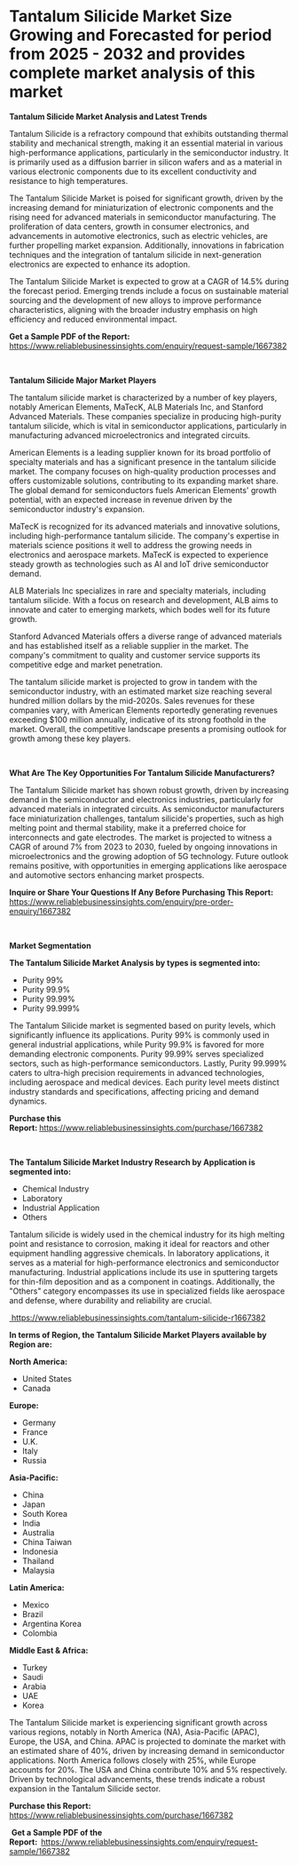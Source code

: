 <p><h1>Tantalum Silicide Market Size Growing and Forecasted for period from 2025 - 2032 and provides complete market analysis of this market</h1></p><p><strong>Tantalum Silicide Market Analysis and Latest Trends</strong></p>
<p><p>Tantalum Silicide is a refractory compound that exhibits outstanding thermal stability and mechanical strength, making it an essential material in various high-performance applications, particularly in the semiconductor industry. It is primarily used as a diffusion barrier in silicon wafers and as a material in various electronic components due to its excellent conductivity and resistance to high temperatures.</p><p>The Tantalum Silicide Market is poised for significant growth, driven by the increasing demand for miniaturization of electronic components and the rising need for advanced materials in semiconductor manufacturing. The proliferation of data centers, growth in consumer electronics, and advancements in automotive electronics, such as electric vehicles, are further propelling market expansion. Additionally, innovations in fabrication techniques and the integration of tantalum silicide in next-generation electronics are expected to enhance its adoption.</p><p>The Tantalum Silicide Market is expected to grow at a CAGR of 14.5% during the forecast period. Emerging trends include a focus on sustainable material sourcing and the development of new alloys to improve performance characteristics, aligning with the broader industry emphasis on high efficiency and reduced environmental impact.</p></p>
<p><strong>Get a Sample PDF of the Report:&nbsp;</strong> <a href="https://www.reliablebusinessinsights.com/enquiry/request-sample/1667382?utm_campaign=100&utm_medium=2&utm_source=Github&utm_content=ia&utm_term=18042025&utm_id=tantalum-silicide">https://www.reliablebusinessinsights.com/enquiry/request-sample/1667382</a></p>
<p>&nbsp;</p>
<p><strong>Tantalum Silicide Major Market Players</strong></p>
<p><p>The tantalum silicide market is characterized by a number of key players, notably American Elements, MaTecK, ALB Materials Inc, and Stanford Advanced Materials. These companies specialize in producing high-purity tantalum silicide, which is vital in semiconductor applications, particularly in manufacturing advanced microelectronics and integrated circuits.</p><p>American Elements is a leading supplier known for its broad portfolio of specialty materials and has a significant presence in the tantalum silicide market. The company focuses on high-quality production processes and offers customizable solutions, contributing to its expanding market share. The global demand for semiconductors fuels American Elements' growth potential, with an expected increase in revenue driven by the semiconductor industry's expansion.</p><p>MaTecK is recognized for its advanced materials and innovative solutions, including high-performance tantalum silicide. The company's expertise in materials science positions it well to address the growing needs in electronics and aerospace markets. MaTecK is expected to experience steady growth as technologies such as AI and IoT drive semiconductor demand.</p><p>ALB Materials Inc specializes in rare and specialty materials, including tantalum silicide. With a focus on research and development, ALB aims to innovate and cater to emerging markets, which bodes well for its future growth. </p><p>Stanford Advanced Materials offers a diverse range of advanced materials and has established itself as a reliable supplier in the market. The company's commitment to quality and customer service supports its competitive edge and market penetration.</p><p>The tantalum silicide market is projected to grow in tandem with the semiconductor industry, with an estimated market size reaching several hundred million dollars by the mid-2020s. Sales revenues for these companies vary, with American Elements reportedly generating revenues exceeding $100 million annually, indicative of its strong foothold in the market. Overall, the competitive landscape presents a promising outlook for growth among these key players.</p></p>
<p>&nbsp;</p>
<p><strong>What Are The Key Opportunities For Tantalum Silicide Manufacturers?</strong></p>
<p><p>The Tantalum Silicide market has shown robust growth, driven by increasing demand in the semiconductor and electronics industries, particularly for advanced materials in integrated circuits. As semiconductor manufacturers face miniaturization challenges, tantalum silicide's properties, such as high melting point and thermal stability, make it a preferred choice for interconnects and gate electrodes. The market is projected to witness a CAGR of around 7% from 2023 to 2030, fueled by ongoing innovations in microelectronics and the growing adoption of 5G technology. Future outlook remains positive, with opportunities in emerging applications like aerospace and automotive sectors enhancing market prospects.</p></p>
<p><strong>Inquire or Share Your Questions If Any Before Purchasing This Report:</strong> <a href="https://www.reliablebusinessinsights.com/enquiry/pre-order-enquiry/1667382?utm_campaign=100&utm_medium=2&utm_source=Github&utm_content=ia&utm_term=18042025&utm_id=tantalum-silicide">https://www.reliablebusinessinsights.com/enquiry/pre-order-enquiry/1667382</a></p>
<p>&nbsp;</p>
<p><strong>Market Segmentation</strong></p>
<p><strong>The Tantalum Silicide Market Analysis by types is segmented into:</strong></p>
<p><ul><li>Purity 99%</li><li>Purity 99.9%</li><li>Purity 99.99%</li><li>Purity 99.999%</li></ul></p>
<p><p>The Tantalum Silicide market is segmented based on purity levels, which significantly influence its applications. Purity 99% is commonly used in general industrial applications, while Purity 99.9% is favored for more demanding electronic components. Purity 99.99% serves specialized sectors, such as high-performance semiconductors. Lastly, Purity 99.999% caters to ultra-high precision requirements in advanced technologies, including aerospace and medical devices. Each purity level meets distinct industry standards and specifications, affecting pricing and demand dynamics.</p></p>
<p><strong>Purchase this Report:&nbsp;</strong><a href="https://www.reliablebusinessinsights.com/purchase/1667382?utm_campaign=100&utm_medium=2&utm_source=Github&utm_content=ia&utm_term=18042025&utm_id=tantalum-silicide">https://www.reliablebusinessinsights.com/purchase/1667382</a></p>
<p>&nbsp;</p>
<p><strong>The Tantalum Silicide Market Industry Research by Application is segmented into:</strong></p>
<p><ul><li>Chemical Industry</li><li>Laboratory</li><li>Industrial Application</li><li>Others</li></ul></p>
<p><p>Tantalum silicide is widely used in the chemical industry for its high melting point and resistance to corrosion, making it ideal for reactors and other equipment handling aggressive chemicals. In laboratory applications, it serves as a material for high-performance electronics and semiconductor manufacturing. Industrial applications include its use in sputtering targets for thin-film deposition and as a component in coatings. Additionally, the "Others" category encompasses its use in specialized fields like aerospace and defense, where durability and reliability are crucial.</p></p>
<p><a href="https://www.reliablebusinessinsights.com/tantalum-silicide-r1667382?utm_campaign=100&utm_medium=2&utm_source=Github&utm_content=ia&utm_term=18042025&utm_id=tantalum-silicide">&nbsp;https://www.reliablebusinessinsights.com/tantalum-silicide-r1667382</a></p>
<p><strong>In terms of Region, the Tantalum Silicide Market Players available by Region are:</strong></p>
<p>
    <p> <strong> North America: </strong>
        <ul>
            <li>United States</li>
            <li>Canada</li>
        </ul>
        </p> 
    <p> <strong> Europe: </strong>
        <ul>
            <li>Germany</li>
            <li>France</li>
            <li>U.K.</li>
            <li>Italy</li>
            <li>Russia</li>
        </ul>
        </p> 
    <p> <strong> Asia-Pacific: </strong>
        <ul>
            <li>China</li>
            <li>Japan</li>
            <li>South Korea</li>
            <li>India</li>
            <li>Australia</li>
            <li>China Taiwan</li>
            <li>Indonesia</li>
            <li>Thailand</li>
            <li>Malaysia</li>
        </ul>
        </p> 
    <p> <strong> Latin America: </strong>
        <ul>
            <li>Mexico</li>
            <li>Brazil</li>
            <li>Argentina Korea</li>
            <li>Colombia</li>
        </ul>
        </p> 
    <p> <strong> Middle East & Africa: </strong>
        <ul>
            <li>Turkey</li>
            <li>Saudi</li>
            <li>Arabia</li>
            <li>UAE</li>
            <li>Korea</li>
        </ul>
    </p>
    </p>
<p><p>The Tantalum Silicide market is experiencing significant growth across various regions, notably in North America (NA), Asia-Pacific (APAC), Europe, the USA, and China. APAC is projected to dominate the market with an estimated share of 40%, driven by increasing demand in semiconductor applications. North America follows closely with 25%, while Europe accounts for 20%. The USA and China contribute 10% and 5% respectively. Driven by technological advancements, these trends indicate a robust expansion in the Tantalum Silicide sector.</p></p>
<p><strong>Purchase this Report: </strong><a href="https://www.reliablebusinessinsights.com/purchase/1667382?utm_campaign=100&utm_medium=2&utm_source=Github&utm_content=ia&utm_term=18042025&utm_id=tantalum-silicide">https://www.reliablebusinessinsights.com/purchase/1667382</a></p>
<p>&nbsp;<strong>Get a Sample PDF of the Report:&nbsp;&nbsp;</strong><a href="https://www.reliablebusinessinsights.com/enquiry/request-sample/1667382?utm_campaign=100&utm_medium=2&utm_source=Github&utm_content=ia&utm_term=18042025&utm_id=tantalum-silicide">https://www.reliablebusinessinsights.com/enquiry/request-sample/1667382</a></p>
<p><strong></strong></p>
<p><p></p><p></p><p></p></p>